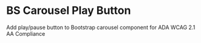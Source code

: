 ﻿# BS Carousel Play Button

Add play/pause button to Bootstrap carousel component for ADA WCAG 2.1 AA Compliance
